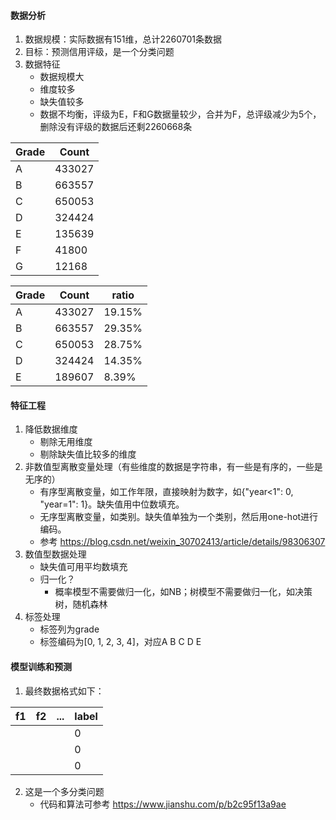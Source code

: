 #### 数据分析

1. 数据规模：实际数据有151维，总计2260701条数据
2. 目标：预测信用评级，是一个分类问题
3. 数据特征
    * 数据规模大
    * 维度较多
    * 缺失值较多
    * 数据不均衡，评级为E，F和G数据量较少，合并为F，总评级减少为5个，删除没有评级的数据后还剩2260668条


| Grade | Count |
| --- | --- |
| A | 433027 |
| B | 663557 |
| C | 650053 |
| D | 324424 |
| E | 135639 |
| F | 41800 |
| G | 12168 |

| Grade | Count | ratio |
| --- | --- | --- |
| A | 433027 | 19.15% |
| B | 663557 | 29.35% |
| C | 650053 | 28.75% |
| D | 324424 | 14.35% |
| E | 189607 | 8.39% |

#### 特征工程
1. 降低数据维度
    * 剔除无用维度
    * 剔除缺失值比较多的维度
2. 非数值型离散变量处理（有些维度的数据是字符串，有一些是有序的，一些是无序的）
    * 有序型离散变量，如工作年限，直接映射为数字，如{"year<1": 0, "year=1": 1}。缺失值用中位数填充。
    * 无序型离散变量，如类别。缺失值单独为一个类别，然后用one-hot进行编码。
    * 参考 https://blog.csdn.net/weixin_30702413/article/details/98306307
3. 数值型数据处理
    * 缺失值可用平均数填充
    * 归一化？
        * 概率模型不需要做归一化，如NB；树模型不需要做归一化，如决策树，随机森林
4. 标签处理
   * 标签列为grade
   *  标签编码为[0, 1, 2, 3, 4]，对应A B C D E

#### 模型训练和预测
1. 最终数据格式如下：

| f1 | f2 | ... | label |
| --- | --- | --- | --- |
|  |  |  | 0 |
|  |  |  | 0 |
|  |  |  | 0 |

2. 这是一个多分类问题
    * 代码和算法可参考 https://www.jianshu.com/p/b2c95f13a9ae
